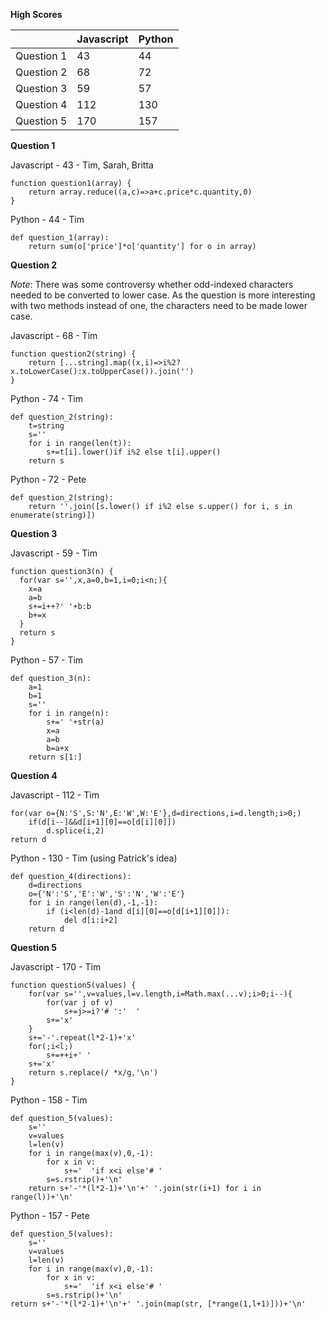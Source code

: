 __High Scores__

|            | Javascript |   Python   |
| ---------- | ---------- | ---------- |
| Question 1 |    43      |    44      |
| Question 2 |    68      |    72      |
| Question 3 |    59      |    57      |
| Question 4 |    112     |    130     |
| Question 5 |    170     |    157     |


__Question 1__

Javascript - 43 - Tim, Sarah, Britta

    function question1(array) {
        return array.reduce((a,c)=>a+c.price*c.quantity,0)
    }


Python - 44 - Tim

    def question_1(array):
        return sum(o['price']*o['quantity'] for o in array)



__Question 2__

_Note_: There was some controversy whether odd-indexed characters needed to be converted to lower case.
As the question is more interesting with two methods instead of one, the characters need to be made lower case.


Javascript - 68 - Tim

    function question2(string) {
        return [...string].map((x,i)=>i%2?x.toLowerCase():x.toUpperCase()).join('')
    }


Python - 74 - Tim

    def question_2(string):
        t=string
        s=''
        for i in range(len(t)):
            s+=t[i].lower()if i%2 else t[i].upper()
        return s


Python - 72 - Pete

    def question_2(string):
        return ''.join([s.lower() if i%2 else s.upper() for i, s in enumerate(string)])



__Question 3__

Javascript - 59 - Tim

    function question3(n) {
      for(var s='',x,a=0,b=1,i=0;i<n;){
        x=a
        a=b
        s+=i++?' '+b:b
        b+=x
      }
      return s
    }


Python - 57 - Tim

    def question_3(n):
        a=1
        b=1
        s=''
        for i in range(n):
            s+=' '+str(a)
            x=a
            a=b
            b=a+x
        return s[1:]



__Question 4__

Javascript - 112 - Tim

    for(var o={N:'S',S:'N',E:'W',W:'E'},d=directions,i=d.length;i>0;)
        if(d[i--]&&d[i+1][0]==o[d[i][0]])
            d.splice(i,2)
    return d


Python - 130 - Tim (using Patrick's idea)

    def question_4(directions):
        d=directions
        o={'N':'S','E':'W','S':'N','W':'E'}
        for i in range(len(d),-1,-1):
            if (i<len(d)-1and d[i][0]==o[d[i+1][0]]):
                del d[i:i+2]
        return d


__Question 5__

Javascript - 170 - Tim

    function question5(values) {
        for(var s='',v=values,l=v.length,i=Math.max(...v);i>0;i--){
            for(var j of v)
                s+=j>=i?'# ':'  '
            s+='x'
        }
        s+='-'.repeat(l*2-1)+'x'
        for(;i<l;)
            s+=++i+' '
        s+='x'
        return s.replace(/ *x/g,'\n')
    }


Python - 158 - Tim

    def question_5(values):
        s=''
        v=values
        l=len(v)
        for i in range(max(v),0,-1):
            for x in v:
                s+='  'if x<i else'# '
            s=s.rstrip()+'\n'
        return s+'-'*(l*2-1)+'\n'+' '.join(str(i+1) for i in range(l))+'\n'


Python - 157 - Pete

    def question_5(values):
        s=''
        v=values
        l=len(v)
        for i in range(max(v),0,-1):
            for x in v:
                s+='  'if x<i else'# '
            s=s.rstrip()+'\n'
    return s+'-'*(l*2-1)+'\n'+' '.join(map(str, [*range(1,l+1)]))+'\n'
    



